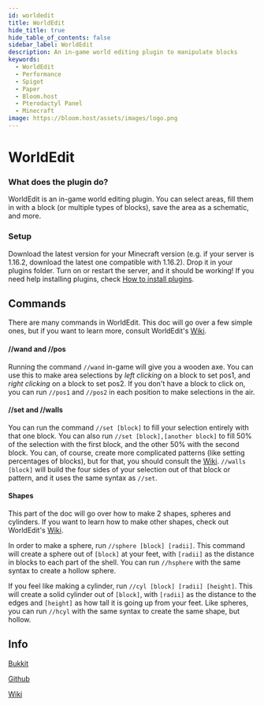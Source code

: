 ```yaml
---
id: worldedit
title: WorldEdit
hide_title: true
hide_table_of_contents: false
sidebar_label: WorldEdit
description: An in-game world editing plugin to manipulate blocks
keywords:
  - WorldEdit
  - Performance
  - Spigot
  - Paper
  - Bloom.host
  - Pterodactyl Panel
  - Minecraft
image: https://bloom.host/assets/images/logo.png
---
```

# WorldEdit

### What does the plugin do?

WorldEdit is an in-game world editing plugin. You can select areas, fill them in with a block (or multiple types of blocks), save the area as a schematic, and more.  

### Setup

Download the latest version for your Minecraft version (e.g. if your server is 1.16.2, download the latest one compatible with 1.16.2). Drop it in your plugins folder. Turn on or restart the server, and it should be working! If you need help installing plugins, check [How to install plugins](https://docs.bloom.host/plugins).  

## Commands

There are many commands in WorldEdit. This doc will go over a few simple ones, but if you want to learn more, consult WorldEdit's [Wiki](https://worldedit.enginehub.org/en/latest/).  

#### //wand and //pos

Running the command `//wand` in-game will give you a wooden axe. You can use this to make area selections by *left clicking* on a block to set pos1, and *right clicking* on a block to set pos2. If you don't have a block to click on, you can run `//pos1` and `//pos2` in each position to make selections in the air.  

#### //set and //walls

You can run the command `//set [block]` to fill your selection entirely with that one block. You can also run `//set [block],[another block]` to fill 50% of the selection with the first block, and the other 50% with the second block. You can, of course, create more complicated patterns (like setting percentages of blocks), but for that, you should consult the [Wiki](https://worldedit.enginehub.org/en/latest/). `//walls [block]` will build the four sides of your selection out of that block or pattern, and it uses the same syntax as `//set`.  

#### Shapes

This part of the doc will go over how to make 2 shapes, spheres and cylinders. If you want to learn how to make other shapes, check out WorldEdit's [Wiki](https://worldedit.enginehub.org/en/latest/).  

In order to make a sphere, run `//sphere [block] [radii]`. This command will create a sphere out of `[block]` at your feet, with `[radii]` as the distance in blocks to each part of the shell. You can run `//hsphere` with the same syntax to create a hollow sphere.  

If you feel like making a cylinder, run `//cyl [block] [radii] [height]`. This will create a solid cylinder out of `[block]`, with `[radii]` as the distance to the edges and `[height]` as how tall it is going up from your feet. Like spheres, you can run `//hcyl` with the same syntax to create the same shape, but hollow.  

## Info

[Bukkit](https://dev.bukkit.org/projects/worldedit)  

[Github](https://github.com/EngineHub/WorldEdit)  

[Wiki](https://worldedit.enginehub.org/en/latest/)
